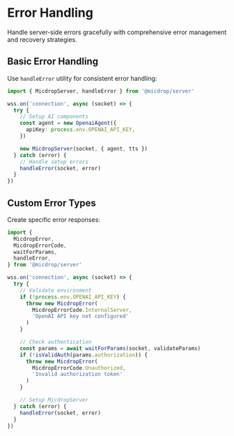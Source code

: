 # Error Handling

Handle server-side errors gracefully with comprehensive error management and recovery strategies.

## Basic Error Handling

Use `handleError` utility for consistent error handling:

```typescript
import { MicdropServer, handleError } from '@micdrop/server'

wss.on('connection', async (socket) => {
  try {
    // Setup AI components
    const agent = new OpenaiAgent({
      apiKey: process.env.OPENAI_API_KEY,
    })

    new MicdropServer(socket, { agent, tts })
  } catch (error) {
    // Handle setup errors
    handleError(socket, error)
  }
})
```

## Custom Error Types

Create specific error responses:

```typescript
import {
  MicdropError,
  MicdropErrorCode,
  waitForParams,
  handleError,
} from '@micdrop/server'

wss.on('connection', async (socket) => {
  try {
    // Validate environment
    if (!process.env.OPENAI_API_KEY) {
      throw new MicdropError(
        MicdropErrorCode.InternalServer,
        'OpenAI API key not configured'
      )
    }

    // Check authentication
    const params = await waitForParams(socket, validateParams)
    if (!isValidAuth(params.authorization)) {
      throw new MicdropError(
        MicdropErrorCode.Unauthorized,
        'Invalid authorization token'
      )
    }

    // Setup MicdropServer
  } catch (error) {
    handleError(socket, error)
  }
})
```

